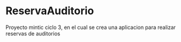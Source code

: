 # ReservaAuditorio
Proyecto mintic ciclo 3, en el cual se crea una aplicacion para realizar reservas de auditorios
